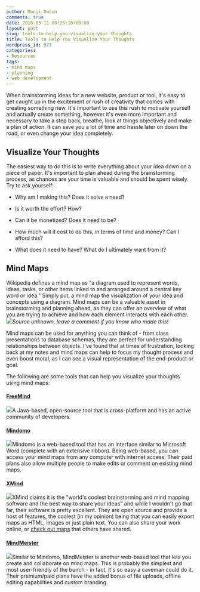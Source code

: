 ```yaml
---
author: Monji Dolon
comments: true
date: 2010-05-11 00:26:16+00:00
layout: post
slug: tools-to-help-you-visualize-your-thoughts
title: Tools to Help You Visualize Your Thoughts
wordpress_id: 977
categories:
- Resources
tags:
- mind maps
- planning
- web development
---
```


When brainstorming ideas for a new website, product or tool, it's easy to get caught up in the excitement or rush of creativity that comes with creating something new.  It's important to use this rush to motivate yourself and actually create something, however it's even more important and necessary to take a step back, breathe, look at things objectively and make a plan of action.  It can save you a lot of time and hassle later on down the road, or even change your idea completely.



## Visualize Your Thoughts


The easiest way to do this is to write everything about your idea down on a piece of paper.  It's important to plan ahead during the brainstorming process, as chances are your time is valuable and should be spent wisely.  Try to ask yourself:




  * Why am I making this?  Does it solve a need?


  * Is it worth the effort?  How?


  * Can it be monetized?  Does it need to be?


  * How much will it cost to do this, in terms of time and money?  Can I afford this?


  * What does it need to have?  What do I ultimately want from it?




## Mind Maps


Wikipedia defines a mind map as "a diagram used to represent words, ideas, tasks, or other items linked to and arranged around a central key word or idea."  Simply put, a mind map the visualization of your idea and concepts using a diagram.  Mind maps can be a valuable asset in brainstorming and planning ahead, as they can offer an overview of what you are trying to achieve and how each element interacts with each other.
![](http://devgrow.s3.amazonaws.com/assets/images/simpleman.gif)_Source unknown, leave a comment if you know who made this!_

Mind maps can be used for anything you can think of - from class presentations to database schemas, they are perfect for understanding relationships between objects.  I've found that at times of frustration, looking back at my notes and mind maps can help to focus my thought process and even boost moral, as I can see a visual representation of the end-product or goal.

The following are some tools that can help you visualize your thoughts using mind maps:



#### [FreeMind](http://freemind.sourceforge.net/wiki/index.php/Main_Page)


[![](http://devgrow.s3.amazonaws.com/assets/images/freemind.gif)](http://freemind.sourceforge.net/)A Java-based, open-source tool that is cross-platform and has an active community of developers.


#### [Mindomo](http://www.mindomo.com/)


[![](http://devgrow.s3.amazonaws.com/assets/images/mindomo.gif)](http://www.mindomo.com/)Mindomo is a web-based tool that has an interface similar to Microsoft Word (complete with an extensive ribbon).  Being web-based, you can access your mind maps from any computer with internet access.  Their paid plans also allow multiple people to make edits or comment on existing mind maps.


#### [XMind](http://www.xmind.net/)


[![](http://devgrow.s3.amazonaws.com/assets/images/xmind.gif)](http://www.xmind.net/)XMind claims it is the "world's coolest brainstorming and mind mapping software and the best way to share your ideas" and while I wouldn't go that far, their software is pretty excellent.  They are open source and provide a host of features, the coolest (in my opinion) being that you can easily export maps as HTML, images or just plain text.  You can also share your work online, or [check out maps](http://www.xmind.net/share/lshimokawa/web-services/) that others have shared.


#### [MindMeister](http://www.mindmeister.com/)


[![](http://devgrow.s3.amazonaws.com/assets/images/mindmeister.gif)](http://www.mindmeister.com/)Similar to Mindomo, MindMeister is another web-based tool that lets you create and collaborate on mind maps.  This is probably the simplest and most user-friendly of the bunch - in fact, it's so easy a caveman could do it.  Their premium/paid plans have the added bonus of file uploads, offline editing capabilities and custom branding.
